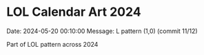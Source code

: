 # LOL Calendar Art 2024

Date: 2024-05-20 00:10:00
Message: L pattern (1,0) (commit 11/12)

Part of LOL pattern across 2024
